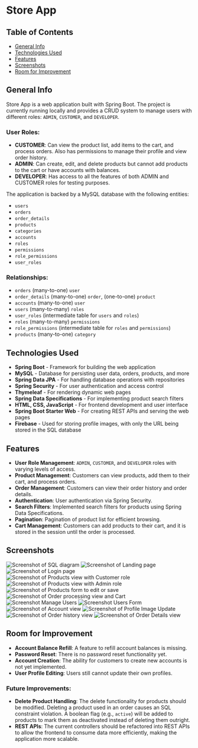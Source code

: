 # Store App

## Table of Contents
- [General Info](#general-info)
- [Technologies Used](#technologies-used)
- [Features](#features)
- [Screenshots](#screenshots)
- [Room for Improvement](#room-for-improvement)

## General Info
Store App is a web application built with Spring Boot. The project is currently running locally and provides a CRUD system to manage users with different roles: `ADMIN`, `CUSTOMER`, and `DEVELOPER`.

### User Roles:
- **CUSTOMER**: Can view the product list, add items to the cart, and process orders. Also has permissions to manage their profile and view order history.
- **ADMIN**: Can create, edit, and delete products but cannot add products to the cart or have accounts with balances.
- **DEVELOPER**: Has access to all the features of both ADMIN and CUSTOMER roles for testing purposes.

The application is backed by a MySQL database with the following entities:
- `users`
- `orders`
- `order_details`
- `products`
- `categories`
- `accounts`
- `roles`
- `permissions`
- `role_permissions`
- `user_roles`

### Relationships:
- `orders` (many-to-one) `user`
- `order_details` (many-to-one) `order`, (one-to-one) `product`
- `accounts` (many-to-one) `user`
- `users` (many-to-many) `roles`
- `user_roles` (intermediate table for `users` and `roles`)
- `roles` (many-to-many) `permissions`
- `role_permissions` (intermediate table for `roles` and `permissions`)
- `products` (many-to-one) `category`

## Technologies Used
- **Spring Boot** - Framework for building the web application
- **MySQL** - Database for persisting user data, orders, products, and more
- **Spring Data JPA** - For handling database operations with repositories
- **Spring Security** - For user authentication and access control
- **Thymeleaf** - For rendering dynamic web pages
- **Spring Data Specifications** - For implementing product search filters
- **HTML, CSS, JavaScript** - For frontend development and user interface
- **Spring Boot Starter Web** - For creating REST APIs and serving the web pages
- **Firebase** - Used for storing profile images, with only the URL being stored in the SQL database

## Features
- **User Role Management**: `ADMIN`, `CUSTOMER`, and `DEVELOPER` roles with varying levels of access.
- **Product Management**: Customers can view products, add them to their cart, and process orders.
- **Order Management**: Customers can view their order history and order details.
- **Authentication**: User authentication via Spring Security.
- **Search Filters**: Implemented search filters for products using Spring Data Specifications.
- **Pagination**: Pagination of product list for efficient browsing.
- **Cart Management**: Customers can add products to their cart, and it is stored in the session until the order is processed.

## Screenshots
![Screenshot of SQL diagram](screenshots/SQL%20Diagram.png)
![Screenshot of Landing page](screenshots/Landing%20-%20View.png)
![Screenshot of Login page](screenshots/Login-View.png)
![Screenshot of Products view with Customer role](screenshots/Products-View-Customer.png)
![Screenshot of Products view with Admin role](screenshots/Products-View-Admin.png)
![Screenshot of Products form to edit or save](screenshots/Edit-Save-View.png)
![Screenshot of Order processing view and Cart](screenshots/Order-Processing-View.png)
![Screenshot Manage Users](screenshots/Users.png)
![Screenshot Users Form](screenshots/Users-New.png)
![Screenshot of Account view](screenshots/Account-View.png)
![Screenshot of Profile Image Update](screenshots/Account-Update-Image.png)
![Screenshot of Order history view](screenshots/Orders-View.png)
![Screenshot of Order Details view](screenshots/Order-Details-View.png)

## Room for Improvement
- **Account Balance Refill**: A feature to refill account balances is missing.
- **Password Reset**: There is no password reset functionality yet.
- **Account Creation**: The ability for customers to create new accounts is not yet implemented.
- **User Profile Editing**: Users still cannot update their own profiles.

### Future Improvements:
- **Delete Product Handling**: The delete functionality for products should be modified. Deleting a product used in an order causes an SQL constraint violation. A boolean flag (e.g., `active`) will be added to products to mark them as deactivated instead of deleting them outright.
- **REST APIs**: The current controllers should be refactored into REST APIs to allow the frontend to consume data more efficiently, making the application more scalable.
